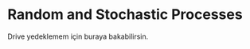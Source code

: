 # Random and Stochastic Processes

Drive yedeklemem için buraya bakabilirsin.

[Random and Stochastic Processes - Drive]: https://drive.google.com/open?id=1wCBugyLri-O00d6ySc5xmojbBbO6QQ2G